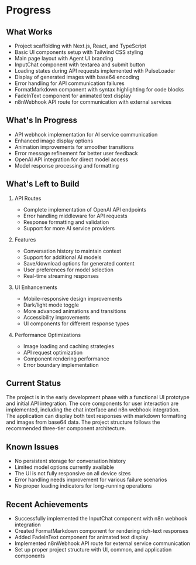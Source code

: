 # Progress

## What Works

- Project scaffolding with Next.js, React, and TypeScript
- Basic UI components setup with Tailwind CSS styling
- Main page layout with Agent UI branding
- InputChat component with textarea and submit button
- Loading states during API requests implemented with PulseLoader
- Display of generated images with base64 encoding
- Error handling for API communication failures
- FormatMarkdown component with syntax highlighting for code blocks
- FadeInText component for animated text display
- n8nWebhook API route for communication with external services

## What's In Progress

- API webhook implementation for AI service communication
- Enhanced image display options
- Animation improvements for smoother transitions
- Error message refinement for better user feedback
- OpenAI API integration for direct model access
- Model response processing and formatting

## What's Left to Build

1. API Routes

   - Complete implementation of OpenAI API endpoints
   - Error handling middleware for API requests
   - Response formatting and validation
   - Support for more AI service providers

2. Features

   - Conversation history to maintain context
   - Support for additional AI models
   - Save/download options for generated content
   - User preferences for model selection
   - Real-time streaming responses

3. UI Enhancements

   - Mobile-responsive design improvements
   - Dark/light mode toggle
   - More advanced animations and transitions
   - Accessibility improvements
   - UI components for different response types

4. Performance Optimizations
   - Image loading and caching strategies
   - API request optimization
   - Component rendering performance
   - Error boundary implementation

## Current Status

The project is in the early development phase with a functional UI prototype and initial API integration. The core components for user interaction are implemented, including the chat interface and n8n webhook integration. The application can display both text responses with markdown formatting and images from base64 data. The project structure follows the recommended three-tier component architecture.

## Known Issues

- No persistent storage for conversation history
- Limited model options currently available
- The UI is not fully responsive on all device sizes
- Error handling needs improvement for various failure scenarios
- No proper loading indicators for long-running operations

## Recent Achievements

- Successfully implemented the InputChat component with n8n webhook integration
- Created FormatMarkdown component for rendering rich-text responses
- Added FadeInText component for animated text display
- Implemented n8nWebhook API route for external service communication
- Set up proper project structure with UI, common, and application components
